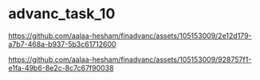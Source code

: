 # advanc_task_10



https://github.com/aalaa-hesham/finadvanc/assets/105153009/2e12d179-a7b7-468a-b937-5b3c61712600



https://github.com/aalaa-hesham/finadvanc/assets/105153009/928757f1-e1fa-49b6-8e2c-8c7c67f90038

